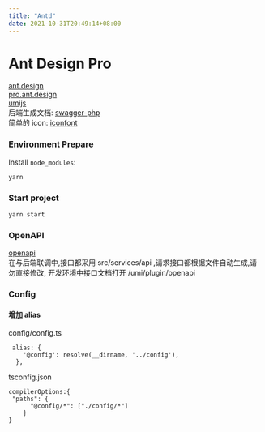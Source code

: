 ```yaml
---
title: "Antd"
date: 2021-10-31T20:49:14+08:00
---
```


# Ant Design Pro

[ant.design](https://ant.design/index-cn)  
[pro.ant.design](https://pro.ant.design/zh-CN)  
[umijs](https://umijs.org/zh-CN)  
后端生成文档: [swagger-php](https://github.com/zircote/swagger-php)  
简单的 icon: [iconfont](https://www.iconfont.cn/?spm=a313x.7781069.1998910419.d4d0a486a)

### Environment Prepare

Install `node_modules`:

```bash
yarn
```

### Start project

```bash
yarn start
```

### OpenAPI

[openapi](https://pro.ant.design/zh-CN/docs/openapi)  
在与后端联调中,接口都采用 src/services/api ,请求接口都根据文件自动生成,请勿直接修改, 开发环境中接口文档打开 /umi/plugin/openapi

### Config
#### 增加 alias
config/config.ts
```
 alias: {
    '@config': resolve(__dirname, '../config'),
  },
```

tsconfig.json
```
compilerOptions:{
 "paths": {
      "@config/*": ["./config/*"]
    }
}
```